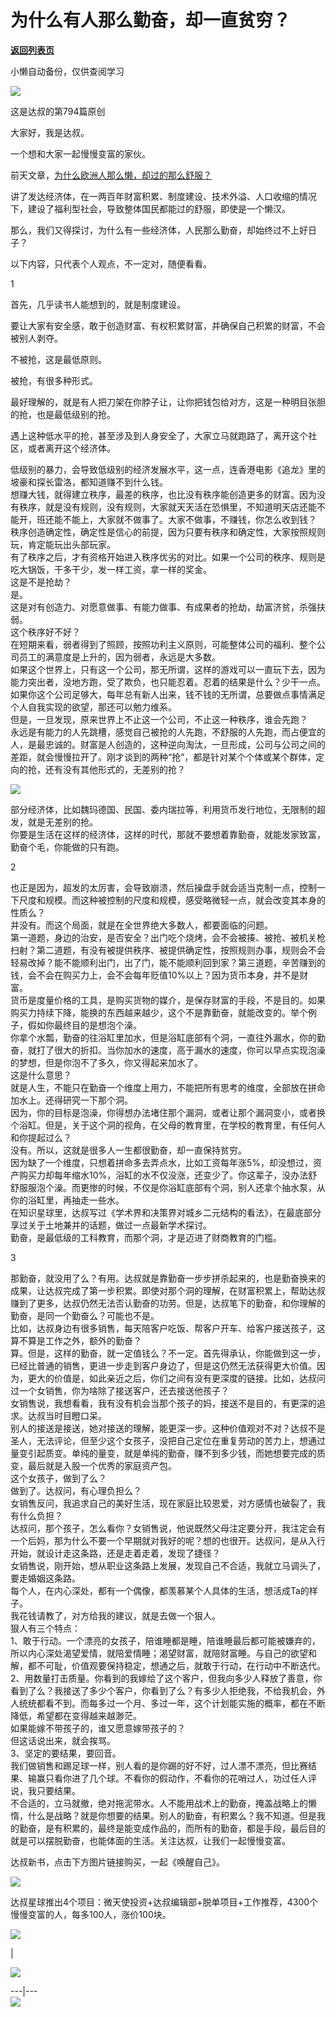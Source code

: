 # 为什么有人那么勤奋，却一直贫穷？

[**返回列表页**](/gzh/达叔天演论)

小懒自动备份，仅供查阅学习

![](https://mmbiz.qpic.cn/mmbiz_png/7jriahnMs10LZ2ogDTFtMQZnTdcuGiaMUMibDBgE2tztbNrFgPOOlcw8OywDMvswLUTPaKwTPUmT4jJUD2UQaXuqw/640?wx_fmt=png)

这是达叔的第794篇原创

大家好，我是达叔。

一个想和大家一起慢慢变富的家伙。

前天文章，[为什么欧洲人那么懒，却过的那么舒服？
](http://mp.weixin.qq.com/s?__biz=MzA3MDQxNTg1MQ==&mid=2247493445&idx=1&sn=5855c13ff7a3b6019403a224ab96f5cb&chksm=9f3f83c1a8480ad767fa785f21f00a4fda0e2e6f32aaac8094af4851279f6ae4bc24a66c8b21&scene=21#wechat_redirect)  

讲了发达经济体，在一两百年财富积累、制度建设、技术外溢、人口收缩的情况下，建设了福利型社会，导致整体国民都能过的舒服，即使是一个懒汉。  

那么，我们又得探讨，为什么有一些经济体，人民那么勤奋，却始终过不上好日子？

以下内容，只代表个人观点，不一定对，随便看看。

  

1

  

首先，几乎读书人能想到的，就是制度建设。  

要让大家有安全感，敢于创造财富、有权积累财富，并确保自己积累的财富，不会被别人剥夺。  

不被抢，这是最低原则。

被抢，有很多种形式。

最好理解的，就是有人把刀架在你脖子让，让你把钱包给对方，这是一种明目张胆的抢，也是最低级别的抢。

遇上这种低水平的抢，甚至涉及到人身安全了，大家立马就跑路了，离开这个社区，或者离开这个经济体。

低级别的暴力，会导致低级别的经济发展水平，这一点，连香港电影《追龙》里的坡豪和探长雷洛，都知道赚不到什么钱。  
想赚大钱，就得建立秩序，最差的秩序，也比没有秩序能创造更多的财富。因为没有秩序，就是没有规则，没有规则，大家就天天活在恐惧里，不知道明天店还能不能开，班还能不能上，大家就不做事了。大家不做事，不赚钱，你怎么收到钱？  
秩序创造确定性，确定性是信心的前提，因为只要有秩序和确定性，大家按照规则玩，肯定能玩出头部玩家。  
有了秩序之后，才有资格开始进入秩序优劣的对比。如果一个公司的秩序、规则是吃大锅饭，干多干少，发一样工资，拿一样的奖金。  
这是不是抢劫？  
是。  
这是对有创造力、对愿意做事、有能力做事、有成果者的抢劫，劫富济贫，杀强扶弱。  
这个秩序好不好？  
在短期来看，弱者得到了照顾，按照功利主义原则，可能整体公司的福利、整个公司员工的满意度是上升的，因为弱者，永远是大多数。  
如果这个世界上，只有这一个公司，那无所谓，这样的游戏可以一直玩下去，因为能力突出者，没地方跑，受了欺负，也只能忍着。忍着的结果是什么？少干一点。如果你这个公司足够大，每年总有新人出来，钱不钱的无所谓，总要做点事情满足个人自我实现的欲望，那还可以勉力维系。  
但是，一旦发现，原来世界上不止这一个公司，不止这一种秩序，谁会先跑？  
永远是有能力的人先跳槽，感觉自己被抢的人先跑，不舒服的人先跑，而占便宜的人，是最忠诚的。财富是人创造的，这种逆向淘汰，一旦形成，公司与公司之间的差距，就会慢慢拉开了。刚才谈到的两种“抢”，都是针对某个个体或某个群体，定向的抢，还有没有其他形式的，无差别的抢？  

![](https://mmbiz.qpic.cn/mmbiz_jpg/7jriahnMs10IsmHqibibaoRcYuBflNZeTibzYDIftKwQpzczXDh6JQKUUL4iaSJkSsl0aPxic1MiaDb5IibaolYjt4IFew/640?wx_fmt=jpeg)

  
部分经济体，比如魏玛德国、民国、委内瑞拉等，利用货币发行地位，无限制的超发，就是无差别的抢。  
你要是生活在这样的经济体，这样的时代，那就不要想着靠勤奋，就能发家致富，勤奋个毛，你能做的只有跑。  

2

  

也正是因为，超发的太厉害，会导致崩溃，然后操盘手就会适当克制一点，控制一下尺度和规模。而这种被控制的尺度和规模，感受略微轻一点，就会改变其本身的性质么？  
并没有。而这个局面，就是在全世界绝大多数人，都要面临的问题。  
第一道题，身边的治安，是否安全？出门吃个烧烤，会不会被揍、被抢、被机关枪扫射？第二道题，有没有被提供秩序、被提供确定性，按照规则办事，规则会不会轻易改掉？能不能顺利出门，出了门，能不能顺利回到家？第三道题，辛苦赚到的钱，会不会在购买力上，会不会每年贬值10%以上？因为货币本身，并不是财富。  
货币是度量价格的工具，是购买货物的媒介，是保存财富的手段，不是目的。如果购买力持续下降，能换的东西越来越少，这个不是靠勤奋，就能改变的。举个例子，假如你最终目的是想泡个澡。  
你拿个水瓢，勤奋的往浴缸里加水，但是浴缸底部有个洞，一直往外漏水，你的勤奋，就打了很大的折扣。当你加水的速度，高于漏水的速度，你可以早点实现泡澡的梦想，但是你泡不了多久，你又得起来加水了。  
这是什么意思？  
就是人生，不能只在勤奋一个维度上用力，不能把所有思考的维度，全部放在拼命加水上。还得研究一下那个洞。  
因为，你的目标是泡澡，你得想办法堵住那个漏洞，或者让那个漏洞变小，或者换个浴缸。但是，关于这个洞的视角，在父母的教育里，在学校的教育里，有任何人和你提起过么？  
没有。所以，这就是很多人一生都很勤奋，却一直保持贫穷。  
因为缺了一个维度，只想着拼命多去弄点水，比如工资每年涨5%，却没想过，资产购买力却每年缩水10%，浴缸的水不仅没涨，还变少了。你这辈子，没办法舒舒服服泡个澡。而更惨的时候，不仅是你浴缸底部有个洞，别人还拿个抽水泵，从你的浴缸里，再抽走一些水。  
在知识星球里，达叔写过《学术界和决策界对城乡二元结构的看法》，在最底部分享过关于土地兼并的话题，做过一点最新学术探讨。  
勤奋，是最低级的工科教育，而那个洞，才是迈进了财商教育的门槛。  
  

3

  

那勤奋，就没用了么？有用。达叔就是靠勤奋一步步拼杀起来的，也是勤奋换来的成果，让达叔完成了第一步积累。即使对那个洞的理解，在财富积累上，帮助达叔赚到了更多，达叔仍然无法否认勤奋的功劳。但是，达叔笔下的勤奋，和你理解的勤奋，是同一个勤奋么？可能也不是。  
比如，达叔身边有很多销售，每天陪客户吃饭、帮客户开车、给客户接送孩子，这算不算是工作之外，额外的勤奋？  
算。但是，这样的勤奋，就一定值钱么？不一定。首先得承认，你能做到这一步，已经比普通的销售，更进一步走到客户身边了，但是这仍然无法获得更大价值。因为，更大的价值是，如此亲近之后，你们之间有没有更深度的链接。比如，达叔问过一个女销售，你为啥除了接送客户，还去接送他孩子？  
女销售说，我想看看，我有没有机会当那个孩子的妈，接送不是目的，有更深的追求。达叔当时目瞪口呆。  
别人的接送是接送，她对接送的理解，能更深一步。这种价值观对不对？达叔不是圣人，无法评论，但至少这个女孩子，没把自己定位在重复劳动的苦力上，想通过量变引起质变。单纯的量变，就是单纯的勤奋，赚不到多少钱，而她想要完成的质变，最后就是入股一个优秀的家庭资产包。  
这个女孩子，做到了么？  
做到了。达叔问，有心理负担么？  
女销售反问，我追求自己的美好生活，现在家庭比较恩爱，对方感情也破裂了，我有什么负担？  
达叔问，那个孩子，怎么看你？女销售说，他说既然父母注定要分开，我注定会有一个后妈，那为什么不要一个早期就对我好的呢？想的也很开。达叔问，是从入行开始，就设计走这条路，还是走着走着，发现了捷径？  
女销售说，刚开始，想从职业这条路上发展，发现自己不合适，我就立马调头了，要走婚姻这条路。  
每个人，在内心深处，都有一个偶像，都羡慕某个人具体的生活，想活成Ta的样子。  
我花钱请教了，对方给我的建议，就是去做一个狠人。  
狠人有三个特点：  
1、敢于行动。一个漂亮的女孩子，陪谁睡都是睡，陪谁睡最后都可能被嫌弃的，所以内心深处渴望爱情，就陪爱情睡；渴望财富，就陪财富睡。与自己的欲望和解，都不可耻，价值观要保持稳定，想通之后，就敢于行动，在行动中不断迭代。2、用数量打击质量。你看到的我嫁给了这个客户，但我向多少人释放了善意，你看到了么？我接送了多少个客户，你看到了么？有多少人拒绝我，不给我机会，外人统统都看不到。而每多过一个月、多过一年，这个计划能实施的概率，都在不断降低，希望都在变得越来越渺茫。  
如果能嫁不带孩子的，谁又愿意嫁带孩子的？  
但这话说出来，就会挨骂。  
3、坚定的要结果，要回音。  
我们做销售和踢足球一样，别人看的是你踢的好不好，过人漂不漂亮，但比赛结果、输赢只看你进了几个球。不看你的假动作，不看你的花哨过人，功过任人评说，我只要结果。  
不合适的，立马就撤，绝对拖泥带水。人不能用战术上的勤奋，掩盖战略上的懒惰，什么是战略？就是你想要的结果。别人的勤奋，有积累么？我不知道。但是我的勤奋，是有积累的，最终是能变成作品的，而所有的勤奋，都是手段，最后目的就是可以摆脱勤奋，也能体面的生活。关注达叔，让我们一起慢慢变富。  

达叔新书，点击下方图片链接购买，一起《唤醒自己》。  

  

![](https://mmbiz.qpic.cn/mmbiz_jpg/7jriahnMs10L0ibJpHiaxzlP2YRuxiadjBiad2DibibKCcavpjUfAkYJ6Cmo7yruddKkAialciacLXG5vxJRh506AeeAH0g/640?wx_fmt=jpeg&wxfrom;=5&wx;_lazy=1&wx;_co=1)

达叔星球推出4个项目：微天使投资+达叔编辑部+脱单项目+工作推荐，4300个慢慢变富的人，每多100人，涨价100块。

![](https://mmbiz.qpic.cn/mmbiz_png/7jriahnMs10LD2GPukTxiahFI6oM4lNDvKduqV0kwaJk5SqIuadNl7VvBibLD6mVAGrWR0AeZxxR7AvoQ2UzHXBEg/640?wx_fmt=png)

  

|

![](https://mmbiz.qpic.cn/mmbiz_jpg/7jriahnMs10LD2GPukTxiahFI6oM4lNDvKGKEmMhN7fZtl6NRhbkf2Vn8krZEPbFtbNpwcFRROweibXgaVcKhxazQ/640?wx_fmt=jpeg)  
  
---|---  
[![](https://mmbiz.qpic.cn/mmbiz_jpg/7jriahnMs10LcEot1GkBPa7BXh0V8jDZeAVTtIvX8nhP84UCW4F6dTgCXjpwDo4sjSSTUJjL3KAxh0nnfNFH8wA/640?wx_fmt=jpeg)](http://mp.weixin.qq.com/s?__biz=MzA3MDQxNTg1MQ==&mid=2247490853&idx=2&sn=154cb011c0644c5d4c45f0f9c70f55dc&chksm=9f3c79a1a84bf0b761f7812cd8b0b3b525a3441beb1c132305f5f68f058a5efb0005b0a08c27&scene=21#wechat_redirect)

